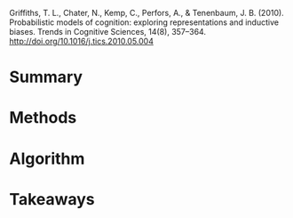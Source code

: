 Griffiths, T. L., Chater, N., Kemp, C., Perfors, A., & Tenenbaum, J. B. (2010). Probabilistic models of cognition: exploring representations and inductive biases. Trends in Cognitive Sciences, 14(8), 357–364. http://doi.org/10.1016/j.tics.2010.05.004

# Summary

# Methods

# Algorithm

# Takeaways